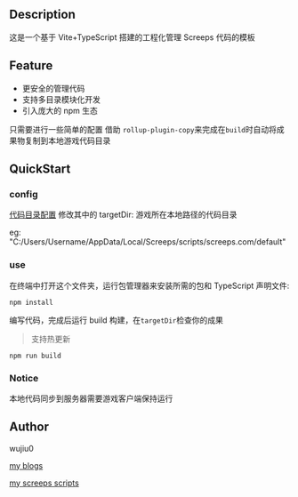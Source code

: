 ## Description

这是一个基于 Vite+TypeScript 搭建的工程化管理 Screeps 代码的模板

## Feature

- 更安全的管理代码
- 支持多目录模块化开发
- 引入庞大的 npm 生态

只需要进行一些简单的配置
借助 `rollup-plugin-copy`来完成在`build`时自动将成果物复制到本地游戏代码目录

## QuickStart

### config

[代码目录配置](screeps.config.js)
修改其中的 targetDir: 游戏所在本地路径的代码目录

eg: "C:/Users/Username/AppData/Local/Screeps/scripts/screeps.com/default"

### use

在终端中打开这个文件夹，运行包管理器来安装所需的包和 TypeScript 声明文件:

```shell
npm install
```

编写代码，完成后运行 build 构建，在`targetDir`检查你的成果

> 支持热更新

```shell
npm run build
```
### Notice
本地代码同步到服务器需要游戏客户端保持运行

## Author

wujiu0

[my blogs](https://wujiu0.github.io)

[my screeps scripts](https://github.com/wujiu0/screeps-vite-ts)
